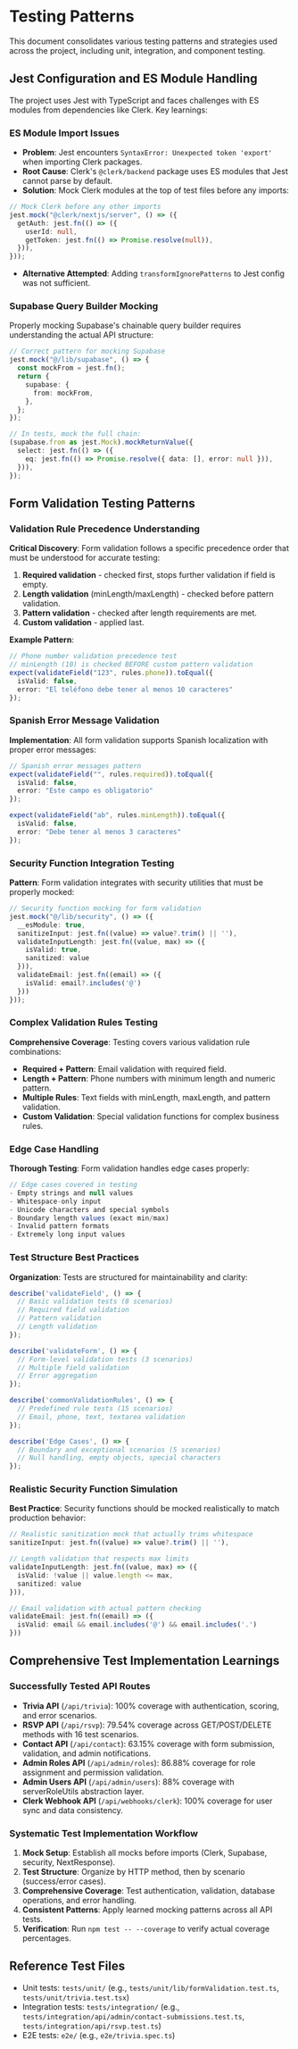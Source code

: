 # Testing Patterns

This document consolidates various testing patterns and strategies used across the project, including unit, integration, and component testing.

## Jest Configuration and ES Module Handling

The project uses Jest with TypeScript and faces challenges with ES modules from dependencies like Clerk. Key learnings:

### ES Module Import Issues
- **Problem**: Jest encounters `SyntaxError: Unexpected token 'export'` when importing Clerk packages.
- **Root Cause**: Clerk's `@clerk/backend` package uses ES modules that Jest cannot parse by default.
- **Solution**: Mock Clerk modules at the top of test files before any imports:
```typescript
// Mock Clerk before any other imports
jest.mock("@clerk/nextjs/server", () => ({
  getAuth: jest.fn(() => ({
    userId: null,
    getToken: jest.fn(() => Promise.resolve(null)),
  })),
}));
```
- **Alternative Attempted**: Adding `transformIgnorePatterns` to Jest config was not sufficient.

### Supabase Query Builder Mocking
Properly mocking Supabase's chainable query builder requires understanding the actual API structure:
```typescript
// Correct pattern for mocking Supabase
jest.mock("@/lib/supabase", () => {
  const mockFrom = jest.fn();
  return {
    supabase: {
      from: mockFrom,
    },
  };
});

// In tests, mock the full chain:
(supabase.from as jest.Mock).mockReturnValue({
  select: jest.fn(() => ({
    eq: jest.fn(() => Promise.resolve({ data: [], error: null })),
  })),
});
```

## Form Validation Testing Patterns

### Validation Rule Precedence Understanding
**Critical Discovery**: Form validation follows a specific precedence order that must be understood for accurate testing:
1. **Required validation** - checked first, stops further validation if field is empty.
2. **Length validation** (minLength/maxLength) - checked before pattern validation.
3. **Pattern validation** - checked after length requirements are met.
4. **Custom validation** - applied last.

**Example Pattern**:
```typescript
// Phone number validation precedence test
// minLength (10) is checked BEFORE custom pattern validation
expect(validateField("123", rules.phone)).toEqual({
  isValid: false,
  error: "El teléfono debe tener al menos 10 caracteres"
});
```

### Spanish Error Message Validation
**Implementation**: All form validation supports Spanish localization with proper error messages:
```typescript
// Spanish error messages pattern
expect(validateField("", rules.required)).toEqual({
  isValid: false,
  error: "Este campo es obligatorio"
});

expect(validateField("ab", rules.minLength)).toEqual({
  isValid: false,
  error: "Debe tener al menos 3 caracteres"
});
```

### Security Function Integration Testing
**Pattern**: Form validation integrates with security utilities that must be properly mocked:
```typescript
// Security function mocking for form validation
jest.mock("@/lib/security", () => ({
  __esModule: true,
  sanitizeInput: jest.fn((value) => value?.trim() || ''),
  validateInputLength: jest.fn((value, max) => ({ 
    isValid: true, 
    sanitized: value 
  })),
  validateEmail: jest.fn((email) => ({ 
    isValid: email?.includes('@') 
  }))
}));
```

### Complex Validation Rules Testing
**Comprehensive Coverage**: Testing covers various validation rule combinations:
- **Required + Pattern**: Email validation with required field.
- **Length + Pattern**: Phone numbers with minimum length and numeric pattern.
- **Multiple Rules**: Text fields with minLength, maxLength, and pattern validation.
- **Custom Validation**: Special validation functions for complex business rules.

### Edge Case Handling
**Thorough Testing**: Form validation handles edge cases properly:
```typescript
// Edge cases covered in testing
- Empty strings and null values
- Whitespace-only input
- Unicode characters and special symbols
- Boundary length values (exact min/max)
- Invalid pattern formats
- Extremely long input values
```

### Test Structure Best Practices
**Organization**: Tests are structured for maintainability and clarity:
```typescript
describe('validateField', () => {
  // Basic validation tests (8 scenarios)
  // Required field validation
  // Pattern validation
  // Length validation
});

describe('validateForm', () => {
  // Form-level validation tests (3 scenarios)
  // Multiple field validation
  // Error aggregation
});

describe('commonValidationRules', () => {
  // Predefined rule tests (15 scenarios)
  // Email, phone, text, textarea validation
});

describe('Edge Cases', () => {
  // Boundary and exceptional scenarios (5 scenarios)
  // Null handling, empty objects, special characters
});
```

### Realistic Security Function Simulation
**Best Practice**: Security functions should be mocked realistically to match production behavior:
```typescript
// Realistic sanitization mock that actually trims whitespace
sanitizeInput: jest.fn((value) => value?.trim() || ''),

// Length validation that respects max limits
validateInputLength: jest.fn((value, max) => ({
  isValid: !value || value.length <= max,
  sanitized: value
})),

// Email validation with actual pattern checking
validateEmail: jest.fn((email) => ({
  isValid: email && email.includes('@') && email.includes('.')
}))
```

## Comprehensive Test Implementation Learnings

### Successfully Tested API Routes
- **Trivia API** (`/api/trivia`): 100% coverage with authentication, scoring, and error scenarios.
- **RSVP API** (`/api/rsvp`): 79.54% coverage across GET/POST/DELETE methods with 16 test scenarios.
- **Contact API** (`/api/contact`): 63.15% coverage with form submission, validation, and admin notifications.
- **Admin Roles API** (`/api/admin/roles`): 86.88% coverage for role assignment and permission validation.
- **Admin Users API** (`/api/admin/users`): 88% coverage with serverRoleUtils abstraction layer.
- **Clerk Webhook API** (`/api/webhooks/clerk`): 100% coverage for user sync and data consistency.

### Systematic Test Implementation Workflow
1. **Mock Setup**: Establish all mocks before imports (Clerk, Supabase, security, NextResponse).
2. **Test Structure**: Organize by HTTP method, then by scenario (success/error cases).
3. **Comprehensive Coverage**: Test authentication, validation, database operations, and error handling.
4. **Consistent Patterns**: Apply learned mocking patterns across all API tests.
5. **Verification**: Run `npm test -- --coverage` to verify actual coverage percentages.

## Reference Test Files
- Unit tests: `tests/unit/` (e.g., `tests/unit/lib/formValidation.test.ts`, `tests/unit/trivia.test.tsx`)
- Integration tests: `tests/integration/` (e.g., `tests/integration/api/admin/contact-submissions.test.ts`, `tests/integration/api/rsvp.test.ts`)
- E2E tests: `e2e/` (e.g., `e2e/trivia.spec.ts`)

